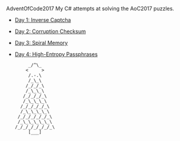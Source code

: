 AdventOfCode2017
My C# attempts at solving the AoC2017 puzzles. 

* [Day 1: Inverse Captcha](day1puzzle1/day1puzzle1/Program.cs)
* [Day 2: Corruption Checksum](day2puzzle/day2puzzle/Program.cs)
* [Day 3: Spiral Memory](day3puzzle/day3puzzle/Program.cs)
* [Day 4: High-Entropy Passphrases](day4puzzle/day4puzzle/Program.cs)

           _/^\_      
          <     >
           /.-.\
           /_\_\
          /_/_/_\
          /_\_\_\
         /_/_/_/_\
         /_\_\_\_\
        /_/_/_/_/_\
        /_\_\_\_\_\
       /_/_/_/_/_/_\
       /_\_\_\_\_\_\
      /_/_/_/_/_/_/_\
           [___]
           
